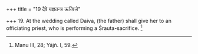 +++
title = "19 दैवे यज्ञतन्त्र ऋत्विजे"

+++
19. At the wedding called Daiva, (the father) shall give her to an officiating priest, who is performing a Śrauta-sacrifice. [^12] 


[^12]:  Manu III, 28; Yājñ. I, 59.
